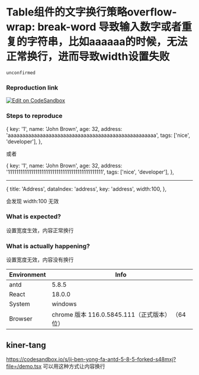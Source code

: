 # Table组件的文字换行策略overflow-wrap: break-word 导致输入数字或者重复的字符串，比如aaaaaa的时候，无法正常换行，进而导致width设置失败

`unconfirmed`

### Reproduction link

[![Edit on CodeSandbox](https://codesandbox.io/static/img/play-codesandbox.svg)](https://codesandbox.io/s/ji-ben-yong-fa-antd-5-8-5-forked-5k4d9h?file=/demo.tsx)

### Steps to reproduce

{
key: '1',
name: 'John Brown',
age: 32,
address: 'aaaaaaaaaaaaaaaaaaaaaaaaaaaaaaaaaaaaaaaaaaaaaaaaaaa',
tags: ['nice', 'developer'],
},

或者

{
key: '1',
name: 'John Brown',
age: 32,
address: '111111111111111111111111111111111111111111111',
tags: ['nice', 'developer'],
},

---

{
title: 'Address',
dataIndex: 'address',
key: 'address',
width:100,
},

会发现 width:100 无效

### What is expected?

设置宽度生效，内容正常换行

### What is actually happening?

设置宽度无效，内容没有换行

| Environment | Info                                             |
| ----------- | ------------------------------------------------ |
| antd        | 5.8.5                                            |
| React       | 18.0.0                                           |
| System      | windows                                          |
| Browser     | chrome 版本 116.0.5845.111（正式版本） （64 位） |

<!-- generated by ant-design-issue-helper. DO NOT REMOVE -->

## kiner-tang

https://codesandbox.io/s/ji-ben-yong-fa-antd-5-8-5-forked-s48mxj?file=/demo.tsx
可以用这种方式让内容换行
